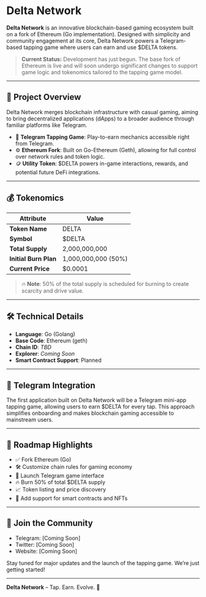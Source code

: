 # Delta Network

**Delta Network** is an innovative blockchain-based gaming ecosystem built on a fork of Ethereum (Go implementation). Designed with simplicity and community engagement at its core, Delta Network powers a Telegram-based tapping game where users can earn and use $DELTA tokens. 

> **Current Status:** Development has just begun. The base fork of Ethereum is live and will soon undergo significant changes to support game logic and tokenomics tailored to the tapping game model.

---

## 🚀 Project Overview

Delta Network merges blockchain infrastructure with casual gaming, aiming to bring decentralized applications (dApps) to a broader audience through familiar platforms like Telegram. 

- 🔁 **Telegram Tapping Game**: Play-to-earn mechanics accessible right from Telegram.
- ⚙️ **Ethereum Fork**: Built on Go-Ethereum (Geth), allowing for full control over network rules and token logic.
- 🪙 **Utility Token**: $DELTA powers in-game interactions, rewards, and potential future DeFi integrations.

---

## 💰 Tokenomics

| Attribute          | Value           |
|-------------------|-----------------|
| **Token Name**     | DELTA           |
| **Symbol**         | $DELTA          |
| **Total Supply**   | 2,000,000,000   |
| **Initial Burn Plan** | 1,000,000,000 (50%) |
| **Current Price**  | $0.0001         |

> 🔥 **Note**: 50% of the total supply is scheduled for burning to create scarcity and drive value.

---

## 🛠️ Technical Details

- **Language**: Go (Golang)
- **Base Code**: Ethereum (geth)
- **Chain ID**: _TBD_
- **Explorer**: _Coming Soon_
- **Smart Contract Support**: Planned

---

## 📱 Telegram Integration

The first application built on Delta Network will be a Telegram mini-app tapping game, allowing users to earn $DELTA for every tap. This approach simplifies onboarding and makes blockchain gaming accessible to mainstream users.

---

## 🔮 Roadmap Highlights

- ✅ Fork Ethereum (Go)
- 🛠️ Customize chain rules for gaming economy
- 📲 Launch Telegram game interface
- 🔥 Burn 50% of total $DELTA supply
- 📈 Token listing and price discovery
- 🧩 Add support for smart contracts and NFTs

---

## 🤝 Join the Community

- Telegram: [Coming Soon]
- Twitter: [Coming Soon]
- Website: [Coming Soon]

Stay tuned for major updates and the launch of the tapping game. We’re just getting started!

---

**Delta Network** – Tap. Earn. Evolve. 🔺
